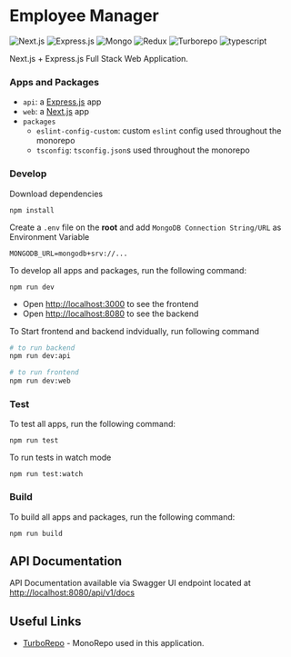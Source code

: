 # Employee Manager 
![Next.js](https://img.shields.io/badge/Next-20232A?style=for-the-badge&logo=next.js)
![Express.js](https://img.shields.io/badge/express-20232A?style=for-the-badge&logo=express)
![Mongo](https://img.shields.io/badge/mongo-20232A?style=for-the-badge&logo=mongodb)
![Redux](https://img.shields.io/badge/redux-20232A?style=for-the-badge&logo=redux)
![Turborepo](https://img.shields.io/badge/turborepo-20232A?style=for-the-badge&logo=turborepo)
![typescript](https://img.shields.io/badge/typescript-20232A?style=for-the-badge&logo=typescript)

Next.js + Express.js Full Stack Web Application.

### Apps and Packages

- `api`: a [Express.js](https://expressjs.com/) app
- `web`: a [Next.js](https://nextjs.org/) app
- `packages`
  - `eslint-config-custom`: custom `eslint` config used throughout the monorepo
  - `tsconfig`: `tsconfig.json`s used throughout the monorepo

### Develop

Download dependencies
```shell
npm install
```
Create a `.env` file on the <b>root</b> and add `MongoDB Connection String/URL` as Environment Variable

```
MONGODB_URL=mongodb+srv://...
```
To develop all apps and packages, run the following command:

```
npm run dev
```
- Open [http://localhost:3000](http://localhost:3000) to see the frontend
- Open [http://localhost:8080](http://localhost:8080) to see the backend

To Start frontend and backend indvidually, run following command

```bash
# to run backend
npm run dev:api

# to run frontend
npm run dev:web
```

### Test

To test all apps, run the following command:

```
npm run test
```

To run tests in watch mode
```
npm run test:watch
```

### Build

To build all apps and packages, run the following command:

```
npm run build
```
## API Documentation
API Documentation available via Swagger UI endpoint located at
[http://localhost:8080/api/v1/docs](http://localhost:8080/api/v1/docs)
## Useful Links

- [TurboRepo](https://turbo.build/) - MonoRepo used in this application.
